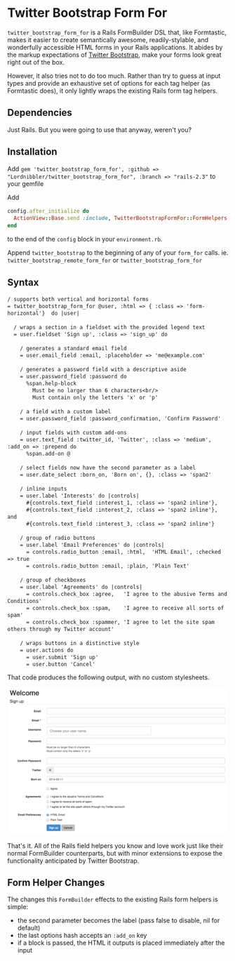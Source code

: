 Twitter Bootstrap Form For
==========================

`twitter_bootstrap_form_for` is a Rails FormBuilder DSL that, like Formtastic,
makes it easier to create semantically awesome, readily-stylable, and
wonderfully accessible HTML forms in your Rails applications. It abides by
the markup expectations of [Twitter Bootstrap], make your forms look great right
out of the box.

However, it also tries not to do too much. Rather than try to guess at input
types and provide an exhaustive set of options for each tag helper (as
Formtastic does), it only lightly wraps the existing Rails form tag helpers.

## Dependencies ##

Just Rails. But you were going to use that anyway, weren't you?

## Installation ##

Add `gem 'twitter_bootstrap_form_for', :github => "Lordnibbler/twitter_bootstrap_form_for", :branch => "rails-2.3"` to your gemfile

Add 

```ruby
config.after_initialize do
  ActionView::Base.send :include, TwitterBootstrapFormFor::FormHelpers
end
```
to the end of the `config` block in your `environment.rb`.

Append `twitter_bootstrap` to the beginning of any of your `form_for` calls.  ie. `twitter_bootstrap_remote_form_for` or `twitter_bootstrap_form_for`

## Syntax ##

```haml
/ supports both vertical and horizontal forms
= twitter_bootstrap_form_for @user, :html => { :class => 'form-horizontal'}  do |user|

  / wraps a section in a fieldset with the provided legend text
  = user.fieldset 'Sign up', :class => 'sign_up' do

    / generates a standard email field
    = user.email_field :email, :placeholder => 'me@example.com'

    / generates a password field with a descriptive aside
    = user.password_field :password do
      %span.help-block
        Must be no larger than 6 characters<br/>
        Must contain only the letters 'x' or 'p'

    / a field with a custom label
    = user.password_field :password_confirmation, 'Confirm Password'

    / input fields with custom add-ons
    = user.text_field :twitter_id, 'Twitter', :class => 'medium', :add_on => :prepend do
      %span.add-on @

    / select fields now have the second parameter as a label
    = user.date_select :born_on, 'Born on', {}, :class => 'span2'

    / inline inputs
    = user.label 'Interests' do |controls|
      #{controls.text_field :interest_1, :class => 'span2 inline'},
      #{controls.text_field :interest_2, :class => 'span2 inline'}, and
      #{controls.text_field :interest_3, :class => 'span2 inline'}

    / group of radio buttons
    = user.label 'Email Preferences' do |controls|
      = controls.radio_button :email, :html,  'HTML Email', :checked => true
      = controls.radio_button :email, :plain, 'Plain Text'

    / group of checkboxes
    = user.label 'Agreements' do |controls|
      = controls.check_box :agree,   'I agree to the abusive Terms and Conditions'
      = controls.check_box :spam,    'I agree to receive all sorts of spam'
      = controls.check_box :spammer, 'I agree to let the site spam others through my Twitter account'

    / wraps buttons in a distinctive style
    = user.actions do
      = user.submit 'Sign up'
      = user.button 'Cancel'
```

That code produces the following output, with no custom stylesheets.

![](https://github.com/stouset/twitter_bootstrap_form_for/raw/master/examples/screenshot.png)

That's it. All of the Rails field helpers you know and love work just like
their normal FormBuilder counterparts, but with minor extensions to expose
the functionality anticipated by Twitter Bootstrap.

## Form Helper Changes ##

The changes this `FormBuilder` effects to the existing Rails form helpers is
simple:

  * the second parameter becomes the label (pass false to disable, nil for default)
  * the last options hash accepts an `:add_on` key
  * if a block is passed, the HTML it outputs is placed immediately after the input

[Twitter Bootstrap]: http://twitter.github.com/bootstrap/

